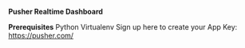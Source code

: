
**Pusher Realtime Dashboard**

**Prerequisites**
Python
Virtualenv
Sign up here to create your App Key: https://pusher.com/
